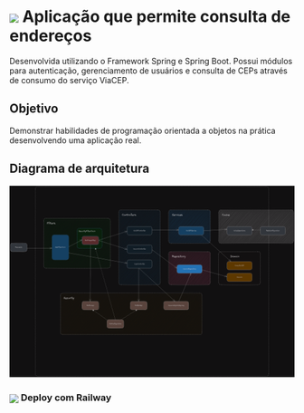 <h1>
    <a href="https://www.dio.me/">
     <img align="center" width="40px" src="https://hermes.digitalinnovation.one/assets/diome/logo-minimized.png"></a>
    <span>Aplicação que permite consulta de endereços</span>
</h1>

Desenvolvida utilizando o Framework Spring e Spring Boot. Possui módulos para autenticação, gerenciamento de usuários e consulta de CEPs através de consumo do serviço ViaCEP.

## Objetivo
Demonstrar habilidades de programação orientada a objetos na prática desenvolvendo uma aplicação real.

## Diagrama de arquitetura

![Diagrama de arquitetura](resources/dio-molniya.png)

<h3>
    <a href="https://www.dio.me/">
<img align="center" width="40px" src="https://railway.app/brand/logo-light.png"></a>
    <span>Deploy com Railway</span>
</h3>

```yaml
```